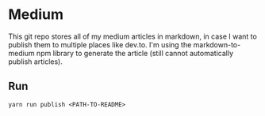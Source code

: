 # Medium

This git repo stores all of my medium articles in markdown, in case I want to publish them to multiple places like dev.to. I'm using the markdown-to-medium npm library to generate the article (still cannot automatically publish articles).

## Run

`yarn run publish <PATH-TO-README>`